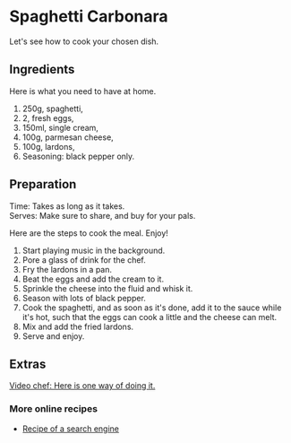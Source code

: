 # Spaghetti Carbonara

Let's see how to cook your chosen dish.

## Ingredients

Here is what you need to have at home.

1. 250g, spaghetti,
2. 2, fresh eggs,
3. 150ml, single cream,
4. 100g, parmesan cheese,
5. 100g, lardons,
6. Seasoning: black pepper only.

## Preparation

Time: Takes as long as it takes.  
Serves: Make sure to share, and buy for your pals.

Here are the steps to cook the meal. Enjoy!

1. Start playing music in the background.
2. Pore a glass of drink for the chef.
3. Fry the lardons in a pan.
4. Beat the eggs and add the cream to it.
5. Sprinkle the cheese into the fluid and whisk it.
6. Season with lots of black pepper.
7. Cook the spaghetti, and as soon as it's done, add it to the sauce while it's hot, such that the eggs can cook a little and the cheese can melt.
8. Mix and add the fried lardons.
9. Serve and enjoy.

## Extras

[Video chef: Here is one way of doing it.](https://youtu.be/3AAdKl1UYZs)

### More online recipes

* [Recipe of a search engine](www.google.com)